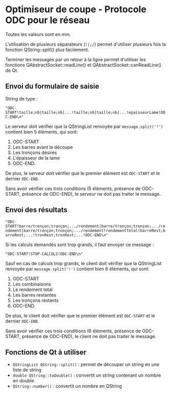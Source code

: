 Optimiseur de coupe - Protocole ODC pour le réseau
===

Toutes les valeurs sont en mm.

L'utilisation de plusieurs séparateurs (`!|;/`) permet d'utiliser plusieurs fois la fonction QString::split() plus facilement.

Terminer les messages par un retour à la ligne permet d'utiliser les fonctions QAbstractSocket::readLine() et QAbstractSocket::canReadLine() de Qt.

## Envoi du formulaire de saisie
String de type :

`"ODC-START!taille;nb|taille;nb|...!taille;nb|taille;nb|...!epaisseurLame!ODC-END\n"`

Le serveur doit vérifier que la QStringList renvoyée par `message.split('!')` contient bien 5 éléments, qui sont:
1. ODC-START
2. Les barres avant la découpe
3. Les tronçons désirés
4. L'épaisseur de la lame
5. ODC-END.

De plus, le serveur doit vérifier que le premier élément est `ODC-START` et le dernier `ODC-END`.

Sans avoir vérifier ces trois conditions (5 éléments, présence de ODC-START, présence de ODC-END), le serveur ne doit pas traiter le message.

## Envoi des résultats

`"ODC-START!barre/tronçon;tronçon;.../rendement|barre/tronçon;tronçon;.../rendement|barre/tronçon;tronçon;.../rendement!rendementTotal!barreRest;barreRest;...!tronRest;tronRest;...!ODC-END\n"`

Si les calculs demandés sont trop grands, il faut envoyer ce message :

`"ODC-START!STOP-CALCULS!ODC-END\n"`

Sauf en cas de calculs trop grands, le client doit vérifier que la QStringList renvoyée par `message.split('!')` contient bien 6 éléments, qui sont:
1. ODC-START
2. Les combinaisons
3. Le rendement total
4. Les barres restantes
5. Les tronçons restants
6. ODC-END.

De plus, le client doit vérifier que le premier élément est `ODC-START` et le dernier `ODC-END`.

Sans avoir vérifier ces trois conditions (6 éléments, présence de ODC-START, présence de ODC-END), le client ne doit pas traiter le message.

## Fonctions de Qt à utiliser
* `QStringList QString::split()` : permet de découper un string en une liste de string
* `double QString::toDouble()` : convertit un string contenant un nombre en double.
* `QString::number()` : convertit un nombre en QString
